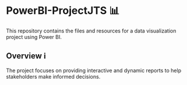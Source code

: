 # PowerBI-ProjectJTS 📊
This repository contains the files and resources for a data visualization project using Power BI.

## Overview ℹ️
The project focuses on providing interactive and dynamic reports to help stakeholders make informed decisions.
